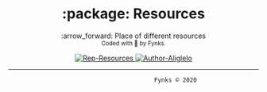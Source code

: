 <h1 align="center">:package: Resources </h1>
  <p align="center"> :arrow_forward: Place of different resources<br>
<sub>
    Coded with 💙 by Fynks.
  </sub>
</p>
  
<!-- badges -->
<p align="center">
    <!-- mainteinance -->
      <a href="#">
        <img src="https://img.shields.io/badge/Repo-Resources-yellowgreen?style=flat-square&logo=github" alt="Rep-Resources" />
      </a>
      <a href="#">
        <img src="https://img.shields.io/badge/Author-Fynks-lightblue?style=flat-square&logo=atom" alt="Author-Aliglelo" />
      </a>
</p>



--------------------------



                                             Fynks © 2020

